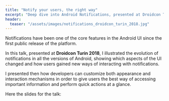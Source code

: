 ```yaml
---
title: "Notify your users, the right way"
excerpt: "Deep dive into Android Notifications, presented at Droidcon Turin 2018"
header:
  teaser: "/assets/images/notifications_droidcon_turin_2018.jpg"
---
```


Notifications have been one of the core features in the Android UI since the first public release of the platform.

In this talk, presented at **Droidcon Turin 2018**, I illustrated the evolution of notifications in all the versions of Android, showing which aspects of the UI changed and how users gained new ways of interacting with notifications.

I presented then how developers can customize both appearance and interaction mechanisms in order to give users the best way of accessing important information and perform quick actions at a glance.

Here the slides for the talk:
<script async class="speakerdeck-embed" data-id="de5e6bc5558b4da0b5f80fb8b6ee7fe5" data-ratio="1.77777777777778" src="//speakerdeck.com/assets/embed.js"></script>